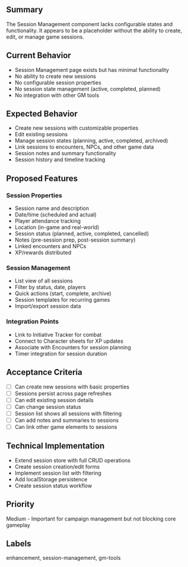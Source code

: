 ## Summary
The Session Management component lacks configurable states and functionality. It appears to be a placeholder without the ability to create, edit, or manage game sessions.

## Current Behavior
- Session Management page exists but has minimal functionality
- No ability to create new sessions
- No configurable session properties
- No session state management (active, completed, planned)
- No integration with other GM tools

## Expected Behavior
- Create new sessions with customizable properties
- Edit existing sessions
- Manage session states (planning, active, completed, archived)
- Link sessions to encounters, NPCs, and other game data
- Session notes and summary functionality
- Session history and timeline tracking

## Proposed Features
### Session Properties
- Session name and description
- Date/time (scheduled and actual)
- Player attendance tracking
- Location (in-game and real-world)
- Session status (planned, active, completed, cancelled)
- Notes (pre-session prep, post-session summary)
- Linked encounters and NPCs
- XP/rewards distributed

### Session Management
- List view of all sessions
- Filter by status, date, players
- Quick actions (start, complete, archive)
- Session templates for recurring games
- Import/export session data

### Integration Points
- Link to Initiative Tracker for combat
- Connect to Character sheets for XP updates
- Associate with Encounters for session planning
- Timer integration for session duration

## Acceptance Criteria
- [ ] Can create new sessions with basic properties
- [ ] Sessions persist across page refreshes
- [ ] Can edit existing session details
- [ ] Can change session status
- [ ] Session list shows all sessions with filtering
- [ ] Can add notes and summaries to sessions
- [ ] Can link other game elements to sessions

## Technical Implementation
- Extend session store with full CRUD operations
- Create session creation/edit forms
- Implement session list with filtering
- Add localStorage persistence
- Create session status workflow

## Priority
Medium - Important for campaign management but not blocking core gameplay

## Labels
enhancement, session-management, gm-tools